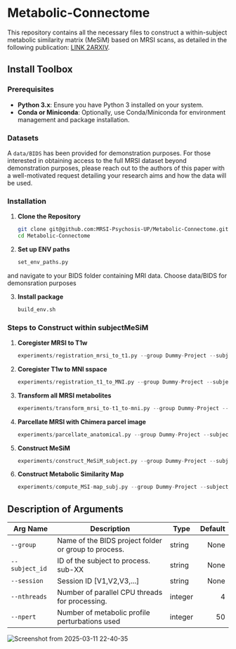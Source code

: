 # Metabolic-Connectome

This repository contains all the necessary files to construct a within-subject metabolic similarity matrix (MeSiM) based on MRSI scans, as detailed in the following publication: [LINK 2ARXIV](http://link2arxiv).

## Install Toolbox

### Prerequisites

- **Python 3.x**: Ensure you have Python 3 installed on your system.
- **Conda or Miniconda**: Optionally, use Conda/Miniconda for environment management and package installation.

### Datasets
A `data/BIDS` has been provided for demonstration purposes. For those interested in obtaining access to the full MRSI dataset beyond demonstration purposes, please reach out to the authors of this paper with a well-motivated request detailing your research aims and how the data will be used. 

### Installation

1. **Clone the Repository**
   ```bash
   git clone git@github.com:MRSI-Psychosis-UP/Metabolic-Connectome.git
   cd Metabolic-Connectome
2. **Set up ENV paths**
   ```python
   set_env_paths.py

 and navigate to your BIDS folder containing MRI data.  Choose data/BIDS for demonsration purposes

3. **Install package**
    ```bash
    build_env.sh

### Steps to Construct within subjectMeSiM

1. **Coregister MRSI to T1w**
   ```python
   experiments/registration_mrsi_to_t1.py --group Dummy-Project --subject_id S001 --session V1 --nthreads 16

2. **Coregister T1w to MNI sspace**  
   ```python
   experiments/registration_t1_to_MNI.py --group Dummy-Project --subject_id S001 --session V1 --nthreads 16
3. **Transform all MRSI metabolites** 
   ```python
   experiments/transform_mrsi_to-t1_to-mni.py --group Dummy-Project --subject_id S001 --session V1  --nthreads 16

4. **Parcellate MRSI with Chimera parcel image** 
   ```python
   experiments/parcellate_anatomical.py --group Dummy-Project --subject_id S001 --session V1

5. **Construct MeSiM** 
   ```python
   experiments/construct_MeSiM_subject.py --group Dummy-Project --subject_id S001 --session V1 --npert 50 --nthreads 16

6. **Construct Metabolic Similarity Map**
    ```python
    experiments/compute_MSI-map_subj.py --group Dummy-Project --subject_id S001 --session V1 --npert 50 --nthreads 16

## Description of Arguments

| **Arg Name**   | **Description**                                         | **Type**  | **Default** |
|----------------|---------------------------------------------------------|-----------|------------:|
| `--group`      | Name of the BIDS project folder or group to process.    | string    | None        |
| `--subject_id` | ID of the subject to process. sub-XX                    | string    | None        |
| `--session`    | Session ID [V1,V2,V3,...]                               | string    | None        |
| `--nthreads`   | Number of parallel CPU threads for processing.          | integer   | 4           |
| `--npert`      | Number of metabolic profile perturbations used          | integer   | 50          |

![Screenshot from 2025-03-11 22-40-35](https://github.com/user-attachments/assets/4f0069ea-c4d7-4466-bd8e-7c55b1da3180)




